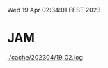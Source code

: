 Wed 19 Apr 02:34:01 EEST 2023
# JAM
<a href='./cache/202304/19_02.log'>./cache/202304/19_02.log</a>
